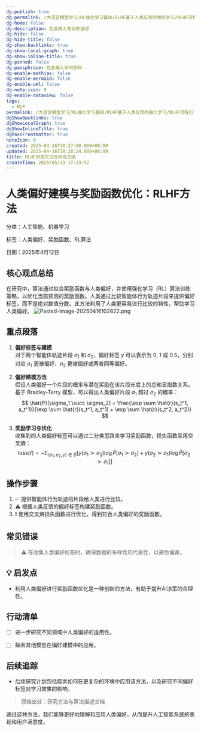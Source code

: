 ```yaml
---
dg-publish: true
dg-permalink: /大语言模型学习/RL强化学习基础/RLHF基于人类反馈的强化学习/RLHF流程2
dg-home: false
dg-description: 在此输入笔记的描述
dg-hide: false
dg-hide-title: false
dg-show-backlinks: true
dg-show-local-graph: true
dg-show-inline-title: true
dg-pinned: false
dg-passphrase: 在此输入访问密码
dg-enable-mathjax: false
dg-enable-mermaid: false
dg-enable-uml: false
dg-note-icon: 0
dg-enable-dataview: false
tags:
  - NLP
permalink: /大语言模型学习/RL强化学习基础/RLHF基于人类反馈的强化学习/RLHF流程2/
dgShowBacklinks: true
dgShowLocalGraph: true
dgShowInlineTitle: true
dgPassFrontmatter: true
noteIcon: 0
created: 2025-04-16T10:27:08.000+08:00
updated: 2025-04-16T10:28:24.000+08:00
title: RLHF研究方法及研究总结
createTime: 2025/05/13 17:33:52
---
```




# 人类偏好建模与奖励函数优化：RLHF方法
分类：人工智能、机器学习

标签：人类偏好、奖励函数、RL算法

日期：2025年4月12日

## 核心观点总结
在研究中，算法通过拟合奖励函数与人类偏好，并使用强化学习（RL）算法训练策略，以优化当前预测的奖励函数。人类通过比较智能体行为轨迹片段来提供偏好标签，而不是绝对数值分数。此方法利用了人类更容易进行比较的特性，帮助学习人类偏好。
![Pasted-image-20250416102822.png](/img/user/%E9%99%84%E4%BB%B6/Pasted%20image%2020250416102822.png)


## 重点段落
1. **偏好标签与建模**  
   对于两个智能体轨迹片段 $\sigma_1$ 和 $\sigma_2$，偏好标签 $y$ 可以表示为 0, 1 或 0.5，分别对应 $\sigma_1$ 更被偏好、$\sigma_2$ 更被偏好或两者同等偏好。

2. **偏好建模方法**  
   假设人类偏好一个片段的概率与潜在奖励在该片段长度上的总和呈指数关系。基于 Bradley-Terry 模型，可以得出人类偏好片段 $\sigma_1$ 超过 $\sigma_2$ 的概率：
   $$
   \hat{P}[\sigma_1 \succ \sigma_2] = \frac{\exp \sum \hat{r}(s_t^1, a_t^1)}{\exp \sum \hat{r}(s_t^1, a_t^1) + \exp \sum \hat{r}(s_t^2, a_t^2)}
   $$

3. **奖励学习与优化**  
   收集到的人类偏好标签可以通过二分类思路来学习奖励函数，损失函数采用交叉熵：
   $$
   \text{loss}(\hat{r}) = -\mathbb{E}_{(\sigma_1, \sigma_2, y) \in D}[y(\sigma_1 \succ \sigma_2) \log \hat{P}[\sigma_1 \succ \sigma_2] + y(\sigma_2 \succ \sigma_1) \log \hat{P}[\sigma_2 \succ \sigma_1]]
   $$


## 操作步骤
1. ✅ 提供智能体行为轨迹的片段给人类进行比较。
2. ⚠ 根据人类反馈的偏好标签构建奖励函数。
3. ❗ 使用交叉熵损失函数进行优化，得到符合人类偏好的奖励函数。


## 常见错误
> ⚠ 在收集人类偏好标签时，确保数据的多样性和代表性，以避免偏差。


## 💡 启发点
- 利用人类偏好进行奖励函数优化是一种创新的方法，有助于提升AI决策的合理性。


## 行动清单
- [ ] 进一步研究不同领域中人类偏好的适用性。
- [ ] 探索其他模型在偏好建模中的应用。


## 后续追踪
- 后续研究计划包括探索如何在更复杂的环境中应用该方法，以及研究不同偏好标签对学习效果的影响。

> 原始出处：研究方法与算法描述文档

通过这种方法，我们能够更好地理解和应用人类偏好，从而提升人工智能系统的表现和用户满意度。
